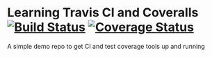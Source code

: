 # Learning Travis CI and Coveralls [![Build Status](https://travis-ci.org/rgdelato/learning-travis-ci-and-coveralls.svg?branch=master)](https://travis-ci.org/rgdelato/learning-travis-ci-and-coveralls) [![Coverage Status](https://coveralls.io/repos/github/rgdelato/learning-travis-ci-and-coveralls/badge.svg?branch=master)](https://coveralls.io/github/rgdelato/learning-travis-ci-and-coveralls?branch=master)
A simple demo repo to get CI and test coverage tools up and running
